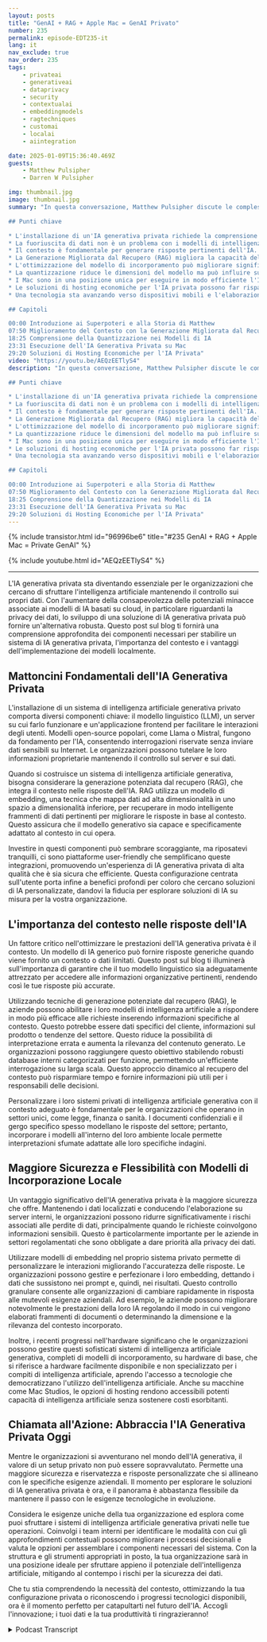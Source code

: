 ```yaml
---
layout: posts
title: "GenAI + RAG + Apple Mac = GenAI Privato"
number: 235
permalink: episode-EDT235-it
lang: it
nav_exclude: true
nav_order: 235
tags:
    - privateai
    - generativeai
    - dataprivacy
    - security
    - contextualai
    - embeddingmodels
    - ragtechniques
    - customai
    - localai
    - aiintegration

date: 2025-01-09T15:36:40.469Z
guests:
    - Matthew Pulsipher
    - Darren W Pulsipher

img: thumbnail.jpg
image: thumbnail.jpg
summary: "In questa conversazione, Matthew Pulsipher discute le complessità dell'installazione di un sistema di intelligenza artificiale generativa privato, sottolineando l'importanza di comprendere i suoi componenti, tra cui modelli, server e applicazioni front-end. Egli approfondisce l'importanza del contesto nelle risposte dell'IA e introduce il concetto di Generazione Migliorata dal Recupero (RAG) per migliorare le prestazioni dell'IA. La discussione copre anche l'ottimizzazione dei modelli di incorporamento, il ruolo della quantizzazione nell'efficienza dell'IA e la potenzialità di eseguire sistemi di IA privati su Mac, mettendo in evidenza soluzioni di hosting economiche per le aziende.

## Punti chiave

* L'installazione di un'IA generativa privata richiede la comprensione di vari componenti.
* La fuoriuscita di dati non è un problema con i modelli di intelligenza artificiale generativa privati.
* Il contesto è fondamentale per generare risposte pertinenti dell'IA.
* La Generazione Migliorata dal Recupero (RAG) migliora la capacità dell'IA di fornire contesto.
* L'ottimizzazione del modello di incorporamento può migliorare significativamente i risultati dell'IA.
* La quantizzazione riduce le dimensioni del modello ma può influire sulla precisione.
* I Mac sono in una posizione unica per eseguire in modo efficiente l'IA generativa privata.
* Le soluzioni di hosting economiche per l'IA privata possono far risparmiare alle aziende.
* Una tecnologia sta avanzando verso dispositivi mobili e l'elaborazione locale.

## Capitoli

00:00 Introduzione ai Superpoteri e alla Storia di Matthew
07:50 Miglioramento del Contesto con la Generazione Migliorata dal Recupero (RAG)
18:25 Comprensione della Quantizzazione nei Modelli di IA
23:31 Esecuzione dell'IA Generativa Privata su Mac
29:20 Soluzioni di Hosting Economiche per l'IA Privata"
video: "https://youtu.be/AEQzEETlyS4"
description: "In questa conversazione, Matthew Pulsipher discute le complessità dell'installazione di un sistema di intelligenza artificiale generativa privato, sottolineando l'importanza di comprendere i suoi componenti, tra cui modelli, server e applicazioni front-end. Egli approfondisce l'importanza del contesto nelle risposte dell'IA e introduce il concetto di Generazione Migliorata dal Recupero (RAG) per migliorare le prestazioni dell'IA. La discussione copre anche l'ottimizzazione dei modelli di incorporamento, il ruolo della quantizzazione nell'efficienza dell'IA e la potenzialità di eseguire sistemi di IA privati su Mac, mettendo in evidenza soluzioni di hosting economiche per le aziende.

## Punti chiave

* L'installazione di un'IA generativa privata richiede la comprensione di vari componenti.
* La fuoriuscita di dati non è un problema con i modelli di intelligenza artificiale generativa privati.
* Il contesto è fondamentale per generare risposte pertinenti dell'IA.
* La Generazione Migliorata dal Recupero (RAG) migliora la capacità dell'IA di fornire contesto.
* L'ottimizzazione del modello di incorporamento può migliorare significativamente i risultati dell'IA.
* La quantizzazione riduce le dimensioni del modello ma può influire sulla precisione.
* I Mac sono in una posizione unica per eseguire in modo efficiente l'IA generativa privata.
* Le soluzioni di hosting economiche per l'IA privata possono far risparmiare alle aziende.
* Una tecnologia sta avanzando verso dispositivi mobili e l'elaborazione locale.

## Capitoli

00:00 Introduzione ai Superpoteri e alla Storia di Matthew
07:50 Miglioramento del Contesto con la Generazione Migliorata dal Recupero (RAG)
18:25 Comprensione della Quantizzazione nei Modelli di IA
23:31 Esecuzione dell'IA Generativa Privata su Mac
29:20 Soluzioni di Hosting Economiche per l'IA Privata"
---
```


<div>
{% include transistor.html id="96996be6" title="#235 GenAI + RAG + Apple Mac = Private GenAI" %}

{% include youtube.html id="AEQzEETlyS4" %}
</div>

---

L'IA generativa privata sta diventando essenziale per le organizzazioni che cercano di sfruttare l'intelligenza artificiale mantenendo il controllo sui propri dati. Con l'aumentare della consapevolezza delle potenziali minacce associate ai modelli di IA basati su cloud, in particolare riguardanti la privacy dei dati, lo sviluppo di una soluzione di IA generativa privata può fornire un'alternativa robusta. Questo post sul blog ti fornirà una comprensione approfondita dei componenti necessari per stabilire un sistema di IA generativa privata, l'importanza del contesto e i vantaggi dell'implementazione dei modelli localmente.

## Mattoncini Fondamentali dell'IA Generativa Privata

L'installazione di un sistema di intelligenza artificiale generativa privato comporta diversi componenti chiave: il modello linguistico (LLM), un server su cui farlo funzionare e un'applicazione frontend per facilitare le interazioni degli utenti. Modelli open-source popolari, come Llama o Mistral, fungono da fondamento per l'IA, consentendo interrogazioni riservate senza inviare dati sensibili su Internet. Le organizzazioni possono tutelare le loro informazioni proprietarie mantenendo il controllo sul server e sui dati.

Quando si costruisce un sistema di intelligenza artificiale generativa, bisogna considerare la generazione potenziata dal recupero (RAG), che integra il contesto nelle risposte dell'IA. RAG utilizza un modello di embedding, una tecnica che mappa dati ad alta dimensionalità in uno spazio a dimensionalità inferiore, per recuperare in modo intelligente frammenti di dati pertinenti per migliorare le risposte in base al contesto. Questo assicura che il modello generativo sia capace e specificamente adattato al contesto in cui opera.

Investire in questi componenti può sembrare scoraggiante, ma riposatevi tranquilli, ci sono piattaforme user-friendly che semplificano queste integrazioni, promuovendo un'esperienza di IA generativa privata di alta qualità che è sia sicura che efficiente. Questa configurazione centrata sull'utente porta infine a benefici profondi per coloro che cercano soluzioni di IA personalizzate, dandovi la fiducia per esplorare soluzioni di IA su misura per la vostra organizzazione.

## L'importanza del contesto nelle risposte dell'IA

Un fattore critico nell'ottimizzare le prestazioni dell'IA generativa privata è il contesto. Un modello di IA generico può fornire risposte generiche quando viene fornito un contesto o dati limitati. Questo post sul blog ti illuminerà sull'importanza di garantire che il tuo modello linguistico sia adeguatamente attrezzato per accedere alle informazioni organizzative pertinenti, rendendo così le tue risposte più accurate.

Utilizzando tecniche di generazione potenziate dal recupero (RAG), le aziende possono abilitare i loro modelli di intelligenza artificiale a rispondere in modo più efficace alle richieste inserendo informazioni specifiche al contesto. Questo potrebbe essere dati specifici del cliente, informazioni sul prodotto o tendenze del settore. Questo riduce la possibilità di interpretazione errata e aumenta la rilevanza del contenuto generato. Le organizzazioni possono raggiungere questo obiettivo stabilendo robusti database interni categorizzati per funzione, permettendo un'efficiente interrogazione su larga scala. Questo approccio dinamico al recupero del contesto può risparmiare tempo e fornire informazioni più utili per i responsabili delle decisioni.

Personalizzare i loro sistemi privati di intelligenza artificiale generativa con il contesto adeguato è fondamentale per le organizzazioni che operano in settori unici, come legge, finanza o sanità. I documenti confidenziali e il gergo specifico spesso modellano le risposte del settore; pertanto, incorporare i modelli all'interno del loro ambiente locale permette interpretazioni sfumate adattate alle loro specifiche indagini.

## Maggiore Sicurezza e Flessibilità con Modelli di Incorporazione Locale

Un vantaggio significativo dell'IA generativa privata è la maggiore sicurezza che offre. Mantenendo i dati localizzati e conducendo l'elaborazione su server interni, le organizzazioni possono ridurre significativamente i rischi associati alle perdite di dati, principalmente quando le richieste coinvolgono informazioni sensibili. Questo è particolarmente importante per le aziende in settori regolamentati che sono obbligate a dare priorità alla privacy dei dati.

Utilizzare modelli di embedding nel proprio sistema privato permette di personalizzare le interazioni migliorando l'accuratezza delle risposte. Le organizzazioni possono gestire e perfezionare i loro embedding, dettando i dati che sussistono nei prompt e, quindi, nei risultati. Questo controllo granulare consente alle organizzazioni di cambiare rapidamente in risposta alle mutevoli esigenze aziendali. Ad esempio, le aziende possono migliorare notevolmente le prestazioni della loro IA regolando il modo in cui vengono elaborati frammenti di documenti o determinando la dimensione e la rilevanza del contesto incorporato.

Inoltre, i recenti progressi nell'hardware significano che le organizzazioni possono gestire questi sofisticati sistemi di intelligenza artificiale generativa, completi di modelli di incorporamento, su hardware di base, che si riferisce a hardware facilmente disponibile e non specializzato per i compiti di intelligenza artificiale, aprendo l'accesso a tecnologie che democratizzano l'utilizzo dell'intelligenza artificiale. Anche su macchine come Mac Studios, le opzioni di hosting rendono accessibili potenti capacità di intelligenza artificiale senza sostenere costi esorbitanti.

## Chiamata all'Azione: Abbraccia l'IA Generativa Privata Oggi

Mentre le organizzazioni si avventurano nel mondo dell'IA generativa, il valore di un setup privato non può essere sopravvalutato. Permette una maggiore sicurezza e riservatezza e risposte personalizzate che si allineano con le specifiche esigenze aziendali. Il momento per esplorare le soluzioni di IA generativa privata è ora, e il panorama è abbastanza flessibile da mantenere il passo con le esigenze tecnologiche in evoluzione.

Considera le esigenze uniche della tua organizzazione ed esplora come puoi sfruttare i sistemi di intelligenza artificiale generativa privati nelle tue operazioni. Coinvolgi i team interni per identificare le modalità con cui gli approfondimenti contestuali possono migliorare i processi decisionali e valuta le opzioni per assemblare i componenti necessari del sistema. Con la struttura e gli strumenti appropriati in posto, la tua organizzazione sarà in una posizione ideale per sfruttare appieno il potenziale dell'intelligenza artificiale, mitigando al contempo i rischi per la sicurezza dei dati.

Che tu stia comprendendo la necessità del contesto, ottimizzando la tua configurazione privata o riconoscendo i progressi tecnologici disponibili, ora è il momento perfetto per catapultarti nel futuro dell'IA. Accogli l'innovazione; i tuoi dati e la tua produttività ti ringrazieranno!



<details>
<summary> Podcast Transcript </summary>

<p></p>

</details>
